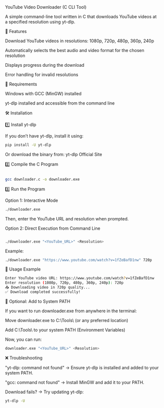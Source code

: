 YouTube Video Downloader (C CLI Tool)

A simple command-line tool written in C that downloads YouTube videos at a specified resolution using yt-dlp.

🚀 Features

Download YouTube videos in resolutions: 1080p, 720p, 480p, 360p, 240p

Automatically selects the best audio and video format for the chosen resolution

Displays progress during the download

Error handling for invalid resolutions

📌 Requirements

Windows with GCC (MinGW) installed

yt-dlp installed and accessible from the command line

🛠 Installation

1️⃣ Install yt-dlp

If you don’t have yt-dlp, install it using:
```sh
pip install -U yt-dlp
```
Or download the binary from: yt-dlp Official Site

2️⃣ Compile the C Program
```sh

gcc downloader.c -o downloader.exe

```
3️⃣ Run the Program

Option 1: Interactive Mode

```sh
./downloader.exe
```

Then, enter the YouTube URL and resolution when prompted.

Option 2: Direct Execution from Command Line
```sh

./downloader.exe "<YouTube_URL>" <Resolution>

```
Example:

```sh
./downloader.exe "https://www.youtube.com/watch?v=1fZeBafD1nw" 720p

```

📝 Usage Example

```sh
Enter YouTube video URL: https://www.youtube.com/watch?v=1fZeBafD1nw
Enter resolution (1080p, 720p, 480p, 360p, 240p): 720p
📥 Downloading video in 720p quality...
✅ Download completed successfully!

```
📂 Optional: Add to System PATH

If you want to run downloader.exe from anywhere in the terminal:

Move downloader.exe to C:\Tools\ (or any preferred location)

Add C:\Tools\ to your system PATH (Environment Variables)

Now, you can run:

```sh
downloader.exe "<YouTube_URL>" <Resolution>

```
❌ Troubleshooting

"yt-dlp: command not found" → Ensure yt-dlp is installed and added to your system PATH.

"gcc: command not found" → Install MinGW and add it to your PATH.

Download fails? → Try updating yt-dlp:

```sh
yt-dlp -U
```